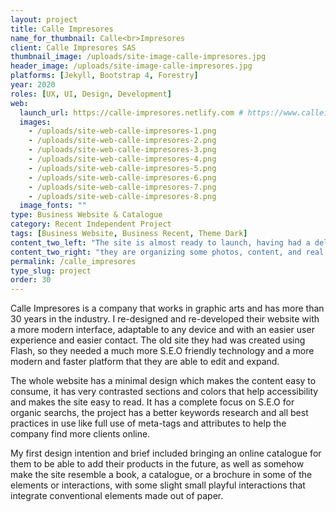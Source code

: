 ```yaml
---
layout: project
title: Calle Impresores
name_for_thumbnail: Calle<br>Impresores
client: Calle Impresores SAS
thumbnail_image: /uploads/site-image-calle-impresores.jpg
header_image: /uploads/site-image-calle-impresores.jpg
platforms: [Jekyll, Bootstrap 4, Forestry]
year: 2020
roles: [UX, UI, Design, Development]
web:
  launch_url: https://calle-impresores.netlify.com # https://www.calleimpresores.com
  images:
    - /uploads/site-web-calle-impresores-1.png
    - /uploads/site-web-calle-impresores-2.png
    - /uploads/site-web-calle-impresores-3.png
    - /uploads/site-web-calle-impresores-4.png
    - /uploads/site-web-calle-impresores-5.png
    - /uploads/site-web-calle-impresores-6.png
    - /uploads/site-web-calle-impresores-7.png
    - /uploads/site-web-calle-impresores-8.png
  image_fonts: ""
type: Business Website & Catalogue
category: Recent Independent Project
tags: [Business Website, Business Recent, Theme Dark]
content_two_left: "The site is almost ready to launch, having had a delay as some of the client's team members where outside the city of Bogotá during covid's quarantine time. I already delivered the site and back-end to them,"
content_two_right: "they are organizing some photos, content, and real catalogue material to later set the site live in their current domain: https://www.calleimpresores.com/."
permalink: /calle_impresores
type_slug: project
order: 30
---
```


Calle Impresores is a company that works in graphic arts and has more than 30 years in the industry. I re-designed and re-developed their website with a more modern interface, adaptable to any device and with an easier user experience and easier contact. The old site they had was created using Flash, so they needed a much more S.E.O friendly technology and a more modern and faster platform that they are able to edit and expand.

The whole website has a minimal design which makes the content easy to consume, it has very contrasted sections and colors that help accessibility and makes the site easy to read. It has a complete focus on S.E.O for organic searchs, the project has a better keywords research and all best practices in use like full use of meta-tags and attributes to help the company find more clients online.

My first design intention and brief included bringing an online catalogue for them to be able to add their products in the future, as well as somehow make the site resemble a book, a catalogue, or a brochure in some of the elements or interactions, with some slight small playful interactions that integrate conventional elements made out of paper.

<!--This is a concept project I started in 2015 which I'll be getting into again in September, 2019. I will be creating a new more modern design following some of the UI I had already created and polishing the concept, as well as maintaining the classic brand look established since 1987 but making it shine in a modern website.-->